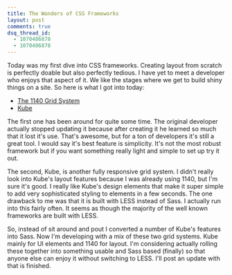 ```yaml
---
title: The Wonders of CSS Frameworks
layout: post
comments: true
dsq_thread_id:
  - 1070486878
  - 1070486878
---
```


Today was my first dive into CSS frameworks. Creating layout from scratch is perfectly doable but also perfectly tedious. I have yet to meet a developer who enjoys that aspect of it. We like the stages where we get to build shiny things on a site. So here is what I got into today:

- [The 1140 Grid System](http://cssgrid.net/)
- [Kube](http://imperavi.com/kube/)

The first one has been around for quite some time. The original developer actually stopped updating it because after creating it he learned so much that it lost it's use. That's awesome, but for a ton of developers it's still a great tool. I would say it's best feature is simplicity. It's not the most robust framework but if you want something really light and simple to set up try it out.

The second, Kube, is another fully responsive grid system. I didn't really look into Kube's layout features because I was already using 1140, but I'm sure it's good. I really like Kube's design elements that make it super simple to add very sophisticated styling to elements in a few seconds. The one drawback to me was that it is built with LESS instead of Sass. I actually run into this fairly often. It seems as though the majority of the well known frameworks are built with LESS.

So, instead of sit around and pout I converted a number of Kube's features into Sass. Now I'm developing with a mix of these two grid systems. Kube mainly for UI elements and 1140 for layout. I'm considering actually rolling these together into something usable and Sass based (finally) so that anyone else can enjoy it without switching to LESS. I'll post an update with that is finished.
